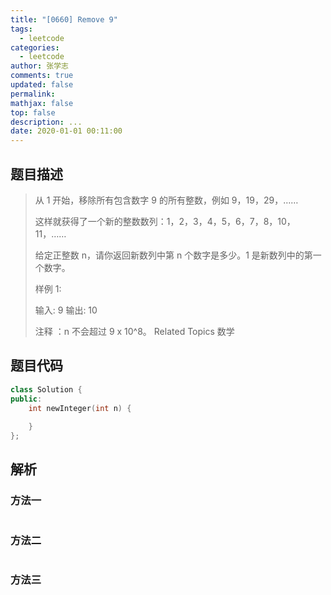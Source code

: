 ```yaml
---
title: "[0660] Remove 9"
tags:
  - leetcode
categories:
  - leetcode
author: 张学志
comments: true
updated: false
permalink:
mathjax: false
top: false
description: ...
date: 2020-01-01 00:11:00
---
```


## 题目描述

> 从 1 开始，移除所有包含数字 9 的所有整数，例如 9，19，29，…… 
> 
> 这样就获得了一个新的整数数列：1，2，3，4，5，6，7，8，10，11，…… 
> 
> 给定正整数 n，请你返回新数列中第 n 个数字是多少。1 是新数列中的第一个数字。 
> 
> 
> 
> 样例 1: 
> 
> 输入: 9
> 输出: 10
> 
> 
> 
> 
> 注释 ：n 不会超过 9 x 10^8。 
> Related Topics 数学

## 题目代码

```cpp
class Solution {
public:
    int newInteger(int n) {
        
    }
};
```

## 解析

### 方法一

```cpp

```

### 方法二

```cpp

```

### 方法三

```cpp

```


